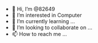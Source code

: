 - 👋 Hi, I’m @82649
- 👀 I’m interested in Computer
- 🌱 I’m currently learning ...
- 💞️ I’m looking to collaborate on ...
- 📫 How to reach me ...

<!---
82649/82649 is a ✨ special ✨ repository because its `README.md` (this file) appears on your GitHub profile.
You can click the Preview link to take a look at your changes.
--->
